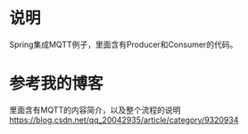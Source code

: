 # 说明
Spring集成MQTT例子，里面含有Producer和Consumer的代码。

# 参考我的博客

里面含有MQTT的内容简介，以及整个流程的说明
https://blog.csdn.net/qq_20042935/article/category/9320934
